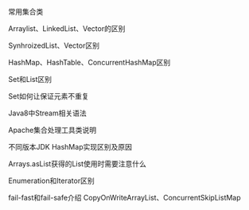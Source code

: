 常用集合类

Arraylist、LinkedList、Vector的区别

SynhroizedList、Vector区别

HashMap、HashTable、ConcurrentHashMap区别

Set和List区别

Set如何让保证元素不重复

Java8中Stream相关语法

Apache集合处理工具类说明

不同版本JDK HashMap实现区别及原因

Arrays.asList获得的List使用时需要注意什么

Enumeration和Iterator区别

fail-fast和fail-safe介绍
CopyOnWriteArrayList、ConcurrentSkipListMap

